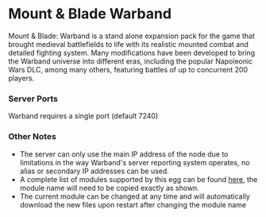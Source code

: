 # Mount & Blade Warband

Mount & Blade: Warband is a stand alone expansion pack for the game that brought medieval battlefields to life with its realistic mounted combat and detailed fighting system. Many modifications have been developed to bring the Warband universe into different eras, including the popular Napoleonic Wars DLC, among many others, featuring battles of up to concurrent 200 players.

### Server Ports

Warband requires a single port (default 7240)

### Other Notes

* The server can only use the main IP address of the node due to limitations in the way Warband's server reporting system operates, no alias or secondary IP addresses can be used.
* A complete list of modules supported by this egg can be found [here](https://github.com/masonr/pterodactyl-images/tree/mb-warband), the module name will need to be copied exactly as shown.
* The current module can be changed at any time and will automatically download the new files upon restart after changing the module name
